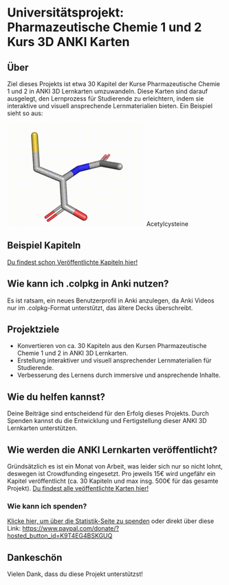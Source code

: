 # Universitätsprojekt: Pharmazeutische Chemie 1 und 2 Kurs 3D ANKI Karten

## Über
Ziel dieses Projekts ist etwa 30 Kapitel der Kurse Pharmazeutische Chemie 1 und 2 in ANKI 3D Lernkarten umzuwandeln. Diese Karten sind darauf ausgelegt, den Lernprozess für Studierende zu erleichtern, indem sie interaktive und visuell ansprechende Lernmaterialien bieten. Ein Beispiel sieht so aus:

<img src="/acetylcysteine.gif">
Acetylcysteine

## Beispiel Kapiteln

<a href="https://github.com/pasher33/pharmchem12/releases">
Du findest schon Veröffentlichte Kapiteln hier!
</a>


## Wie kann ich .colpkg in Anki nutzen?

Es ist ratsam, ein neues Benutzerprofil in Anki anzulegen, da Anki Videos nur im .colpkg-Format unterstützt, das ältere Decks überschreibt. 

## Projektziele
- Konvertieren von ca. 30 Kapiteln aus den Kursen Pharmazeutische Chemie 1 und 2 in ANKI 3D Lernkarten.
- Erstellung interaktiver und visuell ansprechender Lernmaterialien für Studierende.
- Verbesserung des Lernens durch immersive und ansprechende Inhalte.

## Wie du helfen kannst?
Deine Beiträge sind entscheidend für den Erfolg dieses Projekts. Durch Spenden kannst du die Entwicklung und Fertigstellung dieser ANKI 3D Lernkarten unterstützen.

## Wie werden die ANKI Lernkarten veröffentlicht?
Gründsätzlich es ist ein Monat von Arbeit, was leider sich nur so nicht lohnt, deswegen ist Crowdfunding eingesetzt. Pro jeweils 15€ wird ungefähr ein Kapitel veröffentlicht (ca. 30 Kapiteln und max insg. 500€ für das gesamte Projekt). <a href="https://github.com/pasher33/pharmchem12/releases"> Du findest alle veöffentlichte Karten hier!</a>

### Wie kann ich spenden?
[Klicke hier, um über die Statistik-Seite zu spenden](https://pasher33.github.io/pharmchem12/)
oder direkt über diese Link:
https://www.paypal.com/donate/?hosted_button_id=K9T4EG4BSKGUQ

## Dankeschön
Vielen Dank, dass du diese Projekt unterstützst!
